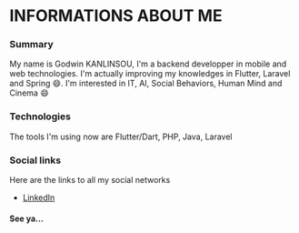# INFORMATIONS ABOUT ME

### Summary

My name is Godwin KANLINSOU, I'm a backend developper in mobile and web technologies. I'm actually improving my knowledges in Flutter, Laravel and Spring  :smile:. I'm interested in IT, AI, Social Behaviors, Human Mind and Cinema :smile:

### Technologies

The tools I'm using now are Flutter/Dart, PHP, Java, Laravel

### Social links

Here are the links to all my social networks

- [LinkedIn](https://linkedin.com/in/godwin-kanlinsou-a3133823b)


#### See ya...

